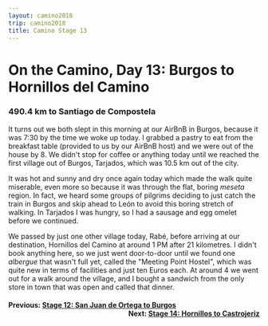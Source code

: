 ```yaml
---
layout: camino2018
trip: camino2018
title: Camino Stage 13
---
```


# On the Camino, Day 13: Burgos to Hornillos del Camino

### 490.4 km to Santiago de Compostela

It turns out we both slept in this morning at our AirBnB in Burgos, because it was 7:30 by the time we woke up today. I grabbed a pastry to eat from the breakfast table (provided to us by our AirBnB host) and we were out of the house by 8. We didn't stop for coffee or anything today until we reached the first village out of Burgos, Tarjados, which was 10.5 km out of the city.

It was hot and sunny and dry once again today which made the walk quite miserable, even more so because it was through the flat, boring *meseta* region. In fact, we heard some groups of pilgrims deciding to just catch the train in Burgos and skip ahead to Le&oacute;n to avoid this boring stretch of walking. In Tarjados I was hungry, so I had a sausage and egg omelet before we continued.

We passed by just one other village today, Rab&eacute;, before arriving at our destination, Hornillos del Camino at around 1 PM after 21 kilometres. I didn't book anything here, so we just went door-to-door until we found one *albergue* that wasn't full yet, called the "Meeting Point Hostel", which was quite new in terms of facilities and just ten Euros each. At around 4 we went out for a walk around the village, and I bought a sandwich from the only store in town that was open and called that dinner.

<h4><div style="text-align: left; margin-bottom: -20px">Previous: <a href="/2018/09/15/camino12.html">Stage 12: San Juan de Ortega to Burgos</a></div></h4>
<h4><div style="text-align: right;">Next: <a href="/2018/09/17/camino14.html">Stage 14: Hornillos to Castrojeriz</a></div></h4>